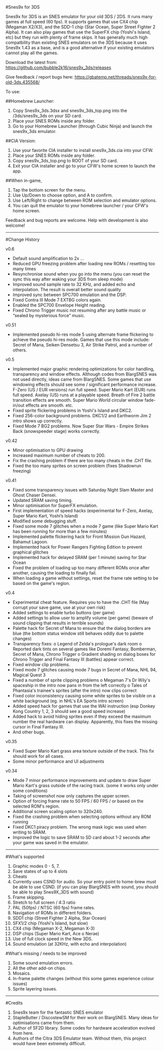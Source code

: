 #Snes9x for 3DS

Snes9x for 3DS is an SNES emulator for your old 3DS / 2DS. It runs many games at full speed (60 fps). It supports games that use CX4 chip (Megaman X2/X3), and the SDD-1 chip (Star Ocean, Super Street Fighter 2 Alpha). It can also play games that use the SuperFX chip (Yoshi's Island, etc) but they run with plenty of frame skips. It has generally much high compatbility than existing SNES emulators on the 3DS because it uses Snes9x 1.43 as a base, and is a good alternative if your existing emulators cannot play all the games.

Download the latest from:
   https://github.com/bubble2k16/snes9x_3ds/releases

Give feedback / report bugs here:
   https://gbatemp.net/threads/snes9x-for-old-3ds.435568/

To use:

##Homebrew Launcher:

1. Copy Snes9x_3ds.3dsx and snes9x_3ds_top.png into the /3ds/snes9x_3ds on your SD card. 
2. Place your SNES ROMs inside any folder.
3. Go to your Homebrew Launcher (through Cubic Ninja) and launch the snes9x_3ds emulator.

##CIA Version:

1. Use your favorite CIA installer to install snes9x_3ds.cia into your CFW.
2. Place your SNES ROMs inside any folder.
3. Copy snes9x_3ds_top.png to ROOT of your SD card.
4. Exit your CIA installer and go to your CFW's home screen to launch the app.

##When in-game,

1. Tap the bottom screen for the menu.
2. Use Up/Down to choose option, and A to confirm. 
3. Use Left/Right to change between ROM selection and emulator options.
4. You can quit the emulator to your homebrew launcher / your CFW's home screen.

Feedback and bug reports are welcome. Help with development is also welcome!

-------------------------------------------------------------------------------------------------------

#Change History

v0.6
- Default sound amplification to 2x  …
- Reduced GPU freezing problem after loading new ROMs / resetting too many times
- Resynchronise sound when you go into the menu (you can reset the sync this way after waking your 
  3DS from sleep mode)
- Improved sound sample rate to 32 KHz, and added echo and interpolation. The result is overall 
  better sound quality
- Improved sync between SPC700 emulation and the DSP.
- Fixed Contra III Mode 7 EXTBG colors again.
- Enabled the SPC700 Envelope Height reading.
- Fixed Chrono Trigger music not resuming after any battle music or “sealed by mysterious force” music.

v0.51
- Implemented pseudo hi-res mode 5 using alternate frame flickering to achieve the pseudo hi-res mode. 
  Games that use this mode include: Secret of Mana, Seiken Densetsu 3, Air Strike Patrol, and a number of others.
  
v0.5
- Implemented major graphic rendering optimizations for color handling, transparency and window effects.
  Although codes from BlargSNES was not used directly, ideas came from BlargSNES.
  Some games that use windowing effects should see some / significant performance increase.
  F-Zero (US / EUR versions) run full speed.
  Super Mario Kart (EUR) runs full speed.
  Axelay (US) runs at a playable speed.
  Breath of Fire 2 battle transition effects are smooth.
  Super Mario World circular window fade-in/out effects are smooth.
  etc.
- Fixed sprite flickering problems in Yoshi's Island and DKC2.
- Fixed 256-color background problems. DKC1/2 and Earthworm Jim 2 intro shows up correctly.
- Fixed Mode 7 BG2 problems. Now Super Star Wars - Empire Strikes Back (snowspeeder stage) works correctly.

v0.42
- Minor optimisation to GPU drawing
- Increased maximum number of cheats to 200.
- Fix the crashing problem if there are too many cheats in the .CHT file.
- Fixed the too many sprites on screen problem (fixes Shadowrun freezing)

v0.41
- Fixed some transparency issues with Saturday Night Slam Master and Ghost Chaser Densei.
- Updated SRAM saving timing.
- Minor optimisation for SuperFX emulation.
- First implementation of speed hacks (experimental for F-Zero, Axelay,
Super Mario Kart, Yoshi’s Island)
- Modified some debugging stuff.
- Fixed some mode 7 glitches when a mode 7 game (like Super Mario Kart has been running for more than a few minutes)
- Implemented palette flickering hack for Front Mission Gun Hazard, Bahamut Lagoon.
- Implemented hack for Power Rangers Fighting Edition to prevent graphical glitches
- Implemented hack for delayed SRAM (per 1 minute) saving for Star Ocean
- Fixed the problem of loading up too many different ROMs once after another, causing the loading to finally fail.
- When loading a game without settings, reset the frame rate setting to be based on the game's region.

v0.4
- Experimental cheat feature. Requires you to have the .CHT file
  (May corrupt your save game, use at your own risk)
- Added settings to enable turbo buttons (per game)
- Added settings to allow user to amplify volume (per game)
  (beware of sound clipping that results in terrible sounds)
- Palette hack for Secret of Mana to ensure that the dialog borders are blue 
  (the bottom status window still behaves oddly due to palette changes)
- Transparency fixes:
  o Legend of Zelda's prologue's dark room
  o Reported dark tints on several games like Doremi Fantasy, Bomberman, Secret of Mana, Chrono Trigger
  o Gradient shading on dialog boxes for Chrono Trigger and Final Fantasy III (battles) appear correct.
- Fixed window clip problems.
- Fixed mode 7 glitches causing mode 7 bugs in Secret of Mana, NHL 94, Magical Quest 3 
- Fixed a number of sprite clipping problems 
  o Megaman 7's Dr Wily's spaceship in the intro now pans in from the left correctly
  o Tales of Phantasia's trainee's sprites (after the intro) now clips correct 
- Fixed color inconsistency causing some white sprites to be visible on a white background 
  (eg. in NHL's EA Sports intro screen)
- Added speed hack for games that use the WAI instruction 
  (esp Donkey Kong Country 1, 2, 3 should see a good speed increase)
- Added hack to avoid hiding sprites even if they exceed the maximum number the real hardware can display.
  Apparently, this fixes the missing cursor in Final Fantasy III.
- And other bugs.

v0.35
- Fixed Super Mario Kart grass area texture outside of the track. 
  This fix should work for all cases.
- Some minor performance and UI adjustments

v0.34
- Mode 7 minor performance improvements and update to draw Super Mario Kart's grass outside of the racing track. (some it works only under some conditions)
- Taking of screenshot now only captures the upper screen.
- Option of forcing frame rate to 50 FPS / 60 FPS / or based on the selected ROM's region.
- Additional screen scaling option to 320x240.
- Fixed the crashing problem when selecting options without any ROM running
- Fixed DKC1 piracy problem. The wrong mask logic was used when writing to SRAM.
- Improved the logic to save SRAM to SD card about 1-2 seconds after your game was saved in the emulator.

-------------------------------------------------------------------------------------------------------

#What's supported

1. Graphic modes 0 - 5, 7. 
2. Save states of up to 4 slots
3. Cheats
4. Currently uses CSND for audio. So your entry point to home-brew must be able to use CSND. (if you can play BlargSNES with sound, you should be able to play Snes9X_3DS with sound)
5. Frame skipping.
6. Stretch to full screen / 4:3 ratio 
7. PAL (50fps) / NTSC (60 fps) frame rates.
8. Navigation of ROMs in different folders.
9. SDD1 chip (Street Fighter 2 Alpha, Star Ocean)
10. SFX1/2 chip (Yoshi's Island, but slow)
11. CX4 chip (Megaman X-2, Megaman X-3)
12. DSP chips (Super Mario Kart, Ace o Nerae)
13. Use of full clock speed in the New 3DS.
14. Sound emulation (at 32KHz, with echo and interpolation)


#What's missing / needs to be improved

1. Some sound emulation errors.
2. All the other add-on chips. 
3. Mosaics.
4. In-frame palette changes (without this some games experience colour issues)
5. Sprite layering issues.

-------------------------------------------------------------------------------------------------------

#Credits

1. Snes9x team for the fantastic SNES emulator
2. StapleButter / DiscostewSM for their work on BlargSNES. Many ideas for optimisations came from them.
3. Author of SF2D library. Some codes for hardware acceleration evolved from here.
4. Authors of the Citra 3DS Emulator team. Without them, this project would have been extremely difficult.

